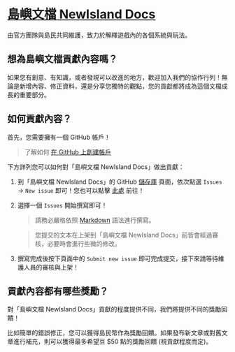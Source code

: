 # [島嶼文檔 NewIsland Docs](https://docs.newisland.tw/)
由官方團隊與島民共同維護，致力於解釋遊戲內的各個系統與玩法。

## 想為島嶼文檔貢獻內容嗎？
如果您有創意、有知識，或者發現可以改進的地方，歡迎加入我們的協作行列！無論是新增內容、修正資料，還是分享您獨特的觀點，您的貢獻都將成為這個文檔成長的重要部分。

## 如何貢獻內容？
首先，您需要擁有一個 GitHub 帳戶！

> 了解如何 [在 GitHub 上創建帳戶](https://docs.github.com/zh/get-started/start-your-journey/creating-an-account-on-github)

下方詳列您可以如何對「島嶼文檔 NewIsland Docs」做出貢獻：

1. 到「島嶼文檔 NewIsland Docs」的 GitHub [儲存庫](https://github.com/miguotw/NewIsland-Docs) 頁面，依次點選 `Issues` → `New issue` 即可！您也可以點擊 [此處](https://github.com/miguotw/NewIsland-Docs/issues/new/choose) 前往！ 

2. 選擇一個 `Issues` 開始撰寫即可！
   
    > 請務必嚴格依照 [Markdown](https://docs.github.com/zh/get-started/writing-on-github/getting-started-with-writing-and-formatting-on-github/basic-writing-and-formatting-syntax) 語法進行撰寫。
    
    > 您提交的文本在上架到「島嶼文檔 NewIsland Docs」前皆會經過審核，必要時會進行些微的修改。
    
3. 撰寫完成後按下頁面中的 `Submit new issue` 即可完成提交，接下來請等待維護人員的審核與上架！


## 貢獻內容都有哪些獎勵？
對「島嶼文檔 NewIsland Docs」貢獻的程度提供不同，我們將提供不同的獎勵回饋！

比如簡單的錯誤修正，您可以獲得島民幣作為獎勵回饋。如果發布新文章或對舊文章進行補充，則可以獲得最多希望豆 $50 點的獎勵回饋 (視貢獻程度而定)。